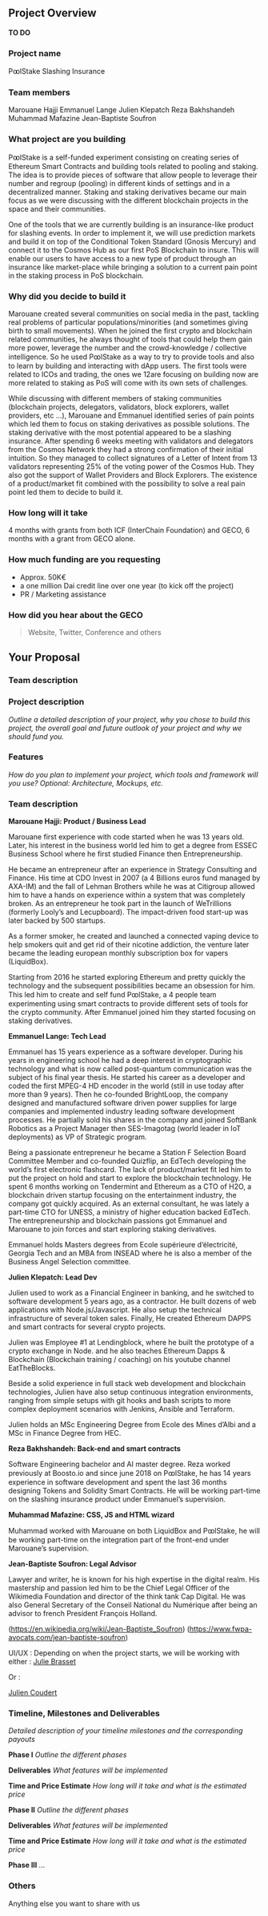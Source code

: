 ## Project Overview
**TO DO**

### Project name
PꝏlStake Slashing Insurance

### Team members 
Marouane Hajji
Emmanuel Lаnɡе
Julien Klepatch
Reza Bakhshandeh
Muhammad Mafazine
Jean-Baptiste Soufron

### What project are you building 
PꝏlStake is a self-funded experiment consisting on creating series of Ethereum Smart Contracts and building tools related to pooling and staking. The idea is to provide pieces of software that allow people to leverage their number and regroup (pooling) in different kinds of settings and in a decentralized manner. Staking and staking derivatives became our main focus as we were discussing with the different blockchain projects in the space and their communities.

One of the tools that we are currently building is an insurance-like product for slashing events. In order to implement it, we will use prediction markets and build it on top of the Conditional Token Standard (Gnosis Mercury) and connect it to the Cosmos Hub as our first PoS Blockchain to insure. This will enable our users to have access to a new type of product through an insurance like market-place while bringing a solution to a current pain point in the staking process in PoS blockchain.

### Why did you decide to build it 
Marouane created several communities on social media in the past, tackling real problems of particular populations/minorities (and sometimes giving birth to small movements). When he joined the first crypto and blockchain related communities, he always thought of tools that could help them gain more power, leverage the number and the crowd-knowledge / collective intelligence. So he used PꝏlStake as a way to try to provide tools and also to learn by building and interacting with dApp users. The first tools were related to ICOs and trading, the ones we 12are focusing on building now are more related to staking as PoS will come with its own sets of challenges.

While discussing with different members of staking communities (blockchain projects, delegators, validators, block explorers, wallet providers, etc ...), Marouane and Emmanuel identified series of pain points which led them to focus on staking derivatives as possible solutions. The staking derivative with the most potential appeared to be a slashing insurance. After spending 6 weeks meeting with validators and delegators from the Cosmos Network they had a strong confirmation of their initial intuition. So they managed to collect signatures of a Letter of Intent from 13 validators representing 25% of the voting power of the Cosmos Hub. They also got the support of Wallet Providers and Block Explorers. The existence of a product/market fit combined with the possibility to solve a real pain point led them to decide to build it.

### How long will it take 
4 months with grants from both ICF (InterChain Foundation) and GECO, 6 months with a grant from GECO alone.


### How much funding are you requesting  
+ Approx. 50K€ 
+ a one million Dai credit line over one year (to kick off the project)
+ PR / Marketing assistance

### How did you hear about the GECO
> Website, Twitter, Conference and others

## Your Proposal 

### Team description

### Project description
_Outline a detailed description of your project, why you chose to build this project, the overall goal and future outlook of your project and why we should fund you._
### Features
_How do you plan to implement your project, which tools and framework will you use? Optional: Architecture, Mockups, etc._
### Team description
**Marouane Hajji: Product / Business Lead**

Marouane first experience with code started when he was 13 years old. Later, his interest in the business world led him to get a degree from ESSEC Business School where he first studied Finance then Entrepreneurship.

He became an entrepreneur after an experience in Strategy Consulting and Finance. His time at CDO Invest in 2007 (a 4 Billions euros fund managed by AXA-IM) and the fall of Lehman Brothers while he was at Citigroup allowed him to have a hands on experience within a system that was completely broken.
As an entrepreneur he took part in the launch of WeTrillions (formerly Looly’s and Lecupboard). The impact-driven food start-up was later backed by 500 startups.

As a former smoker, he created and launched a connected vaping device to help smokers quit and get rid of their nicotine addiction, the venture later became the leading european monthly subscription box for vapers (LіquіdΒοх).

Starting from 2016 he started exploring Ethereum and pretty quickly the technology and the subsequent possibilities became an obsession for him. This led him to create and self fund PꝏlStake, a 4 people team experimenting using smart contracts to provide different sets of tools for the crypto community. After Emmanuel joined him they started focusing on staking derivatives.

**Emmanuel Lаnɡе: Tech Lead**

Emmanuel has 15 years experience as a software developer. During his years in engineering school he had a deep interest in cryptographic technology and what is now called post-quantum communication was the subject of his final year thesis. He started his career as a developer and coded the first MPEG-4 HD encoder in the world (still in use today after more than 9 years). Then he co-founded BrightLoop, the company designed and manufactured software driven  power supplies for large companies and implemented industry leading software development processes. He partially sold his shares in the company and joined SoftBank Robotics as a Project Manager then SES-Imagotag (world leader in IoT deployments) as VP of Strategic program.

Being a passionate entrepreneur he became a Station F Selection Board Committee Member and co-founded Quizflip, an EdTech developing the world’s first electronic flashcard. The lack of product/market fit led him to put the project on hold and start to explore the blockchain technology.
He spent 6 months working on Tendermint and Ethereum as a CTO of H2O, a blockchain driven startup focusing on the entertainment industry, the company got quickly acquired. As an external consultant, he was lately a part-time CTO for UNESS, a ministry of higher education backed EdTech. The entrepreneurship and blockchain passions got Emmanuel and Marouane to join forces and start exploring staking derivatives.

Emmanuel holds Masters degrees from Ecole supérieure d’électricité, Georgia Tech and an MBA from INSEAD where he is also a member of the Business Angel Selection committee.

**Julien Klepatch: Lead Dev**

Julien used to work as a Financial Engineer in banking, and he switched to software development 5 years ago, as a contractor. He built dozens of web applications with Node.js/Javascript. He also setup the technical infrastructure of several token sales. Finally, He created Ethereum DAPPS and smart contracts for several crypto projects.

Julien was Employee #1 at Lendingblock, where he built the prototype of a crypto exchange in Node. and he also teaches Ethereum Dapps & Blockchain (Blockchain training / coaching) on his youtube channel EatTheBlocks.

Beside a solid experience in full stack web development and blockchain technologies, Julien have also setup continuous integration environments, ranging from simple setups with git hooks and bash scripts to more complex deployment scenarios with Jenkins, Ansible and Terraform.

Julien holds an MSc Engineering Degree from Ecole des Mines d’Albi and a MSc in Finance Degree from HEC.

**Reza Bakhshandeh: Back-end and smart contracts**

Software Engineering bachelor and AI master degree. Reza worked previously at Boosto.io and since june 2018 on PꝏlStake, he has 14 years experience in software development and spent the last 36 months designing Tokens and Solidity Smart Contracts. He will be working part-time on the slashing insurance product under Emmanuel’s supervision.


**Muhammad Mafazine: CSS, JS and HTML wizard**

Muhammad worked with Marouane on both LіquіdΒοх and PꝏlStake, he will be working part-time on the integration part of the front-end under Marouane’s supervision.


**Jean-Baptiste Soufron: Legal Advisor**

Lawyer and writer, he is known for his high expertise in the digital realm. His mastership and passion led him to be the Chief Legal Officer of the Wikimedia Foundation and director of the think tank Cap Digital. He was also General Secretary of the Conseil National du Numérique after being an advisor to french President François Holland.

(https://en.wikipedia.org/wiki/Jean-Baptiste_Soufron)
(https://www.fwpa-avocats.com/jean-baptiste-soufron)

UI/UX : 
Depending on when the project starts, we will be working with either :
[Julie Brasset](https://www.linkedin.com/in/julie-brasset-27211a71/)

Or :

[Julien Coudert](https://www.linkedin.com/in/julien-coudert/)

### Timeline, Milestones and Deliverables
_Detailed description of your timeline milestones and the corresponding payouts_

**Phase I**  			_Outline the different phases_

**Deliverables** 			_What features will be implemented_

**Time and Price Estimate**	_How long will it take and what is the estimated price_

**Phase II**  			_Outline the different phases_

**Deliverables** 			_What features will be implemented_

**Time and Price Estimate**	_How long will it take and what is the estimated price_

**Phase III**  			_..._


### Others	 
Anything else you want to share with us
